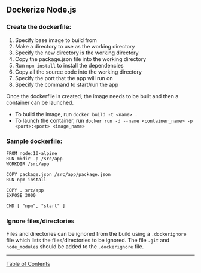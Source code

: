 ## Dockerize Node.js

### Create the dockerfile:

1. Specify base image to build from
2. Make a directory to use as the working directory
3. Specify the new directory is the working directory
4. Copy the package.json file into the working directory
5. Run `npm install` to install the dependencies
6. Copy all the source code into the working directory
7. Specify the port that the app will run on
8. Specify the command to start/run the app

Once the dockerfile is created, the image needs to be built and then a container can be launched.

- To build the image, run `docker build -t <name> .`
- To launch the container, run `docker run -d --name <container_name> -p <port>:<port> <image_name>`

### Sample dockerfile:
```docker
FROM node:10-alpine
RUN mkdir -p /src/app
WORKDIR /src/app

COPY package.json /src/app/package.json
RUN npm install

COPY . src/app
EXPOSE 3000

CMD [ "npm", "start" ]
```

### Ignore files/directories

Files and directories can be ignored from the build using a `.dockerignore` file which lists the files/directories to be ignored. The file `.git` and `node_modules` should be added to the `.dockerignore` file.

***
[Table of Contents](../README.md)